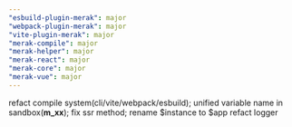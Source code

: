 ```yaml
---
"esbuild-plugin-merak": major
"webpack-plugin-merak": major
"vite-plugin-merak": major
"merak-compile": major
"merak-helper": major
"merak-react": major
"merak-core": major
"merak-vue": major
---
```


refact compile system(cli/vite/webpack/esbuild);
unified variable name in sandbox(__m_xx__);
fix ssr method;
rename $instance to $app
refact logger

